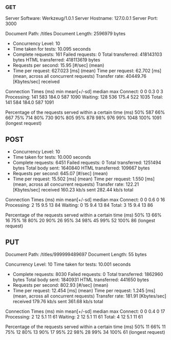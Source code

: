 ### GET

Server Software:        Werkzeug/1.0.1
Server Hostname:        127.0.0.1
Server Port:            3000

Document Path:          /titles
Document Length:        2596979 bytes

- Concurrency Level:      10
- Time taken for tests:   10.095 seconds
- Complete requests:      161
Failed requests:        0
Total transferred:      418143103 bytes
HTML transferred:       418113619 bytes
- Requests per second:    15.95 [#/sec] (mean)
- Time per request:       627.023 [ms] (mean)
Time per request:       62.702 [ms] (mean, across all concurrent requests)
Transfer rate:          40449.76 [Kbytes/sec] received

Connection Times (ms)
              min  mean[+/-sd] median   max
Connect:        0    0   0.3      0       3
Processing:   141  583 184.0    587    1090
Waiting:      128  536 175.4    522    1035
Total:        141  584 184.0    587    1091

Percentage of the requests served within a certain time (ms)
  50%    587
  66%    667
  75%    714
  80%    730
  90%    805
  95%    878
  98%    976
  99%   1048
 100%   1091 (longest request)

 ## POST
- Concurrency Level:      10
- Time taken for tests:   10.000 seconds
- Complete requests:      6451
Failed requests:        0
Total transferred:      1251494 bytes
Total body sent:        1640840
HTML transferred:       109667 bytes
- Requests per second:    645.07 [#/sec] (mean)
- Time per request:       15.502 [ms] (mean)
Time per request:       1.550 [ms] (mean, across all concurrent requests)
Transfer rate:          122.21 [Kbytes/sec] received
                        160.23 kb/s sent
                        282.44 kb/s total

Connection Times (ms)
              min  mean[+/-sd] median   max
Connect:        0    0   0.6      0      16
Processing:     2   15   9.5     13      84
Waiting:        0   15   9.4     13      84
Total:          3   15   9.4     13      86

Percentage of the requests served within a certain time (ms)
  50%     13
  66%     16
  75%     18
  80%     20
  90%     26
  95%     34
  98%     45
  99%     52
 100%     86 (longest request)

 ## PUT
 <!-- Document Path:          /titles/999999489697
Document Length:        55 bytes

Concurrency Level:      10
Time taken for tests:   10.000 seconds
Complete requests:      5201
Failed requests:        0
Total transferred:      1206632 bytes
Total body sent:        1193090
HTML transferred:       286055 bytes
Requests per second:    520.10 [#/sec] (mean)
Time per request:       19.227 [ms] (mean)
Time per request:       1.923 [ms] (mean, across all concurrent requests)
Transfer rate:          117.84 [Kbytes/sec] received
                        116.51 kb/s sent
                        234.35 kb/s total

Connection Times (ms)
              min  mean[+/-sd] median   max
Connect:        0    0   0.2      0       5
Processing:     5   19   8.7     17      81
Waiting:        5   19   8.6     17      81
Total:          5   19   8.6     17      82

Percentage of the requests served within a certain time (ms)
  50%     17
  66%     19
  75%     20
  80%     22
  90%     27
  95%     36
  98%     49
  99%     58
 100%     82 (longest request) -->

 Document Path:          /titles/999999489697
Document Length:        55 bytes

Concurrency Level:      10
Time taken for tests:   10.001 seconds
- Complete requests:      8030
Failed requests:        0
Total transferred:      1862960 bytes
Total body sent:        1840931
HTML transferred:       441650 bytes
- Requests per second:    802.93 [#/sec] (mean)
- Time per request:       12.454 [ms] (mean)
Time per request:       1.245 [ms] (mean, across all concurrent requests)
Transfer rate:          181.91 [Kbytes/sec] received
                        179.76 kb/s sent
                        361.68 kb/s total

Connection Times (ms)
              min  mean[+/-sd] median   max
Connect:        0    0   0.4      0      17
Processing:     2   12   5.1     11      61
Waiting:        2   12   5.1     11      61
Total:          4   12   5.1     11      61

Percentage of the requests served within a certain time (ms)
  50%     11
  66%     11
  75%     12
  80%     13
  90%     17
  95%     22
  98%     28
  99%     34
 100%     61 (longest request)